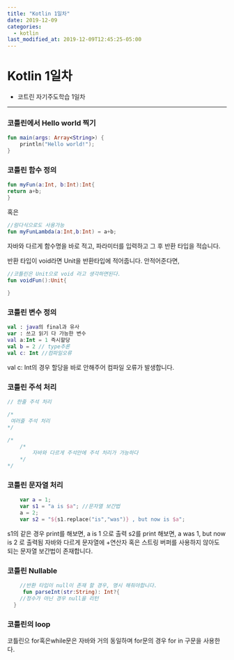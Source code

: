 ```yaml
---
title: "Kotlin 1일차"
date: 2019-12-09
categories:
  - kotlin
last_modified_at: 2019-12-09T12:45:25-05:00
---
```

# Kotlin 1일차

- 코트린 자기주도학습 1일차

- - -

### 코틀린에서 Hello world 찍기

```kotlin
fun main(args: Array<String>) {
    println("Hello world!");
}
```
### 코틀린 함수 정의

```kotlin
fun myFun(a:Int, b:Int):Int{
return a+b;
}
```
혹은
```kotlin
//람다식으로도 사용가능
fun myFunLambda(a:Int,b:Int) = a+b;
```
자바와 다르게 함수명을 바로 적고, 파라미터를 입력하고 그 후 반환 타입을 적습니다.

반환 타입이 void라면 Unit을 반환타입에 적어줍니다. 안적어준다면,
```kotlin
//코틀린은 Unit으로 void 라고 생각하면된다.
fun voidFun():Unit{
    
}
```

### 코틀린 변수 정의

```kotlin
val : java의 final과 유사
var : 쓰고 읽기 다 가능한 변수
val a:Int = 1 즉시할당
val b = 2 // type추론
val c: Int //컴파일오류
```
val c: Int의 경우 할당을 바로 안해주어 컴파일 오류가 발생합니다.

### 코틀린 주석 처리

```kotlin
// 한줄 주석 처리

/*
 여러줄 주석 처리
*/

/*
	/*
    	자바와 다르게 주석안에 주석 처리가 가능하다
    */
*/
```
### 코틀린 문자열 처리

```kotlin
	var a = 1;
    var s1 = "a is $a"; //문자열 보간법
    a = 2;
    var s2 = "${s1.replace("is","was")} , but now is $a";
```
s1의 같은 경우 print를 해보면, a is 1 으로 출력
s2를 print 해보면, a was 1, but now is 2 로 출력됨
자바와 다르게 문자열에 +연산자 혹은 스트링 버퍼를 사용하지 않아도 되는 문자열 보간법이 존재합니다.

### 코틀린 Nullable

```kotlin
	//반환 타입이 null이 존재 할 경우, 명시 해줘야합니다.
     fun parseInt(str:String): Int?{
	//정수가 아닌 경우 null을 리턴
  }
```

### 코틀린의 loop

코틀린으 for혹은while문은 자바와 거의 동일하며
for문의 경우 for in 구문을 사용한다.